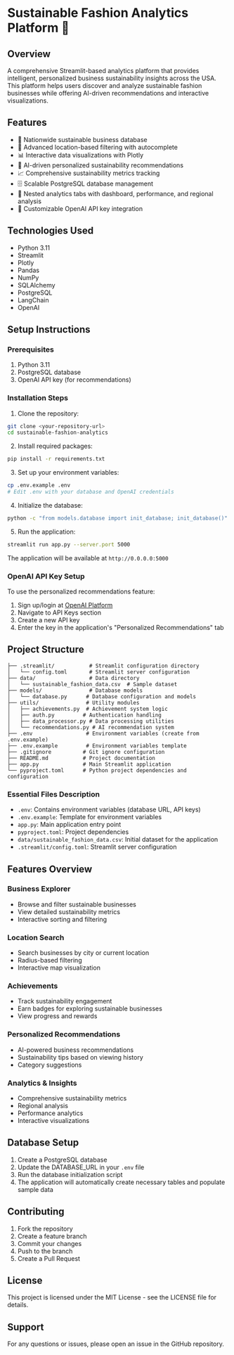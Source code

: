 # Sustainable Fashion Analytics Platform 🌿

## Overview
A comprehensive Streamlit-based analytics platform that provides intelligent, personalized business sustainability insights across the USA. This platform helps users discover and analyze sustainable fashion businesses while offering AI-driven recommendations and interactive visualizations.

## Features
- 🏢 Nationwide sustainable business database
- 📍 Advanced location-based filtering with autocomplete
- 📊 Interactive data visualizations with Plotly
- 🤖 AI-driven personalized sustainability recommendations
- 📈 Comprehensive sustainability metrics tracking
- 🗄️ Scalable PostgreSQL database management
- 📑 Nested analytics tabs with dashboard, performance, and regional analysis
- 🔑 Customizable OpenAI API key integration

## Technologies Used
- Python 3.11
- Streamlit
- Plotly
- Pandas
- NumPy
- SQLAlchemy
- PostgreSQL
- LangChain
- OpenAI

## Setup Instructions

### Prerequisites
1. Python 3.11
2. PostgreSQL database
3. OpenAI API key (for recommendations)

### Installation Steps

1. Clone the repository:
```bash
git clone <your-repository-url>
cd sustainable-fashion-analytics
```

2. Install required packages:
```bash
pip install -r requirements.txt
```

3. Set up your environment variables:
```bash
cp .env.example .env
# Edit .env with your database and OpenAI credentials
```

4. Initialize the database:
```bash
python -c "from models.database import init_database; init_database()"
```

5. Run the application:
```bash
streamlit run app.py --server.port 5000
```

The application will be available at `http://0.0.0.0:5000`

### OpenAI API Key Setup
To use the personalized recommendations feature:
1. Sign up/login at [OpenAI Platform](https://platform.openai.com)
2. Navigate to API Keys section
3. Create a new API key
4. Enter the key in the application's "Personalized Recommendations" tab

## Project Structure
```
├── .streamlit/           # Streamlit configuration directory
│   └── config.toml       # Streamlit server configuration
├── data/                 # Data directory
│   └── sustainable_fashion_data.csv  # Sample dataset
├── models/               # Database models
│   └── database.py      # Database configuration and models
├── utils/               # Utility modules
│   ├── achievements.py  # Achievement system logic
│   ├── auth.py         # Authentication handling
│   ├── data_processor.py # Data processing utilities
│   └── recommendations.py # AI recommendation system
├── .env                 # Environment variables (create from .env.example)
├── .env.example         # Environment variables template
├── .gitignore          # Git ignore configuration
├── README.md           # Project documentation
├── app.py              # Main Streamlit application
└── pyproject.toml      # Python project dependencies and configuration
```

### Essential Files Description
- `.env`: Contains environment variables (database URL, API keys)
- `.env.example`: Template for environment variables
- `app.py`: Main application entry point
- `pyproject.toml`: Project dependencies
- `data/sustainable_fashion_data.csv`: Initial dataset for the application
- `.streamlit/config.toml`: Streamlit server configuration


## Features Overview

### Business Explorer
- Browse and filter sustainable businesses
- View detailed sustainability metrics
- Interactive sorting and filtering

### Location Search
- Search businesses by city or current location
- Radius-based filtering
- Interactive map visualization

### Achievements
- Track sustainability engagement
- Earn badges for exploring sustainable businesses
- View progress and rewards

### Personalized Recommendations
- AI-powered business recommendations
- Sustainability tips based on viewing history
- Category suggestions

### Analytics & Insights
- Comprehensive sustainability metrics
- Regional analysis
- Performance analytics
- Interactive visualizations

## Database Setup
1. Create a PostgreSQL database
2. Update the DATABASE_URL in your `.env` file
3. Run the database initialization script
4. The application will automatically create necessary tables and populate sample data

## Contributing
1. Fork the repository
2. Create a feature branch
3. Commit your changes
4. Push to the branch
5. Create a Pull Request

## License
This project is licensed under the MIT License - see the LICENSE file for details.

## Support
For any questions or issues, please open an issue in the GitHub repository.